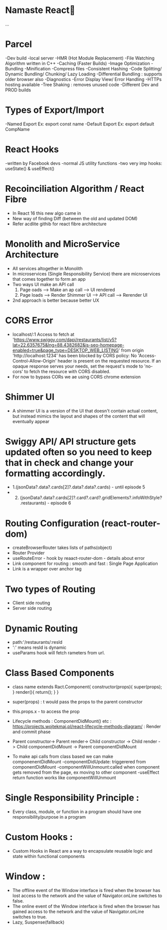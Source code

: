# Namaste React🚀 

...
# Parcel
  -Dev build
  -local server
  -HMR (Hot Module Replacement)
  -File Watching Algorithm written in C++
  -Caching (Faster Builds)
  -Image Optimization
  -Bundling
  -Minification
  -Compress files
  -Consistent Hashing
  -Code Splitting/ Dynamic Bundling/ Chunking/ Lazy Loading
  -Differential Bundling : supports older browser also
  -Diagnostics
  -Error Display View/ Error Handling
  -HTTPs hosting available
  -Tree Shaking : removes unused code
  -Different Dev and PROD builds

# Types of Export/Import
  -Named Export Ex: export const name
  -Default Export Ex: export default CompName

# React Hooks
  -written by Facebook devs
  -normal JS utility functions
  -two very imp hooks: useState() & useEffect()

# Recoinciliation Algorithm / React Fibre
  - In React 16 this new algo came in
  - New way of finding Diff (between the old and updated DOM)
  - Refer acdlite githib for react fibre architecture

# Monolith and MicroService Architecture
  - All services altogether in Monolith
  - In microservices (Single Responsibility Service) there are microservices that comes together to form an app
  - Two ways UI make an API call
    1. Page oads --> Make an ap call --> UI rendered
    2. Page loads --> Render Shimmer UI --> API call --> Rerender UI
  - 2nd approach is better because better UX
          
# CORS Error
  - localhost/:1 Access to fetch at 'https://www.swiggy.com/dapi/restaurants/list/v5?lat=22.6357675&lng=88.4382682&is-seo-homepage-enabled=true&page_type=DESKTOP_WEB_LISTING' from origin 'http://localhost:1234' has been blocked by CORS policy: No 'Access-Control-Allow-Origin' header is present on the requested resource. If an opaque response serves your needs, set the request's mode to 'no-cors' to fetch the resource with CORS disabled.
  - For now to bypass CORs we ae using CORS chrome extension    

# Shimmer UI
  - A shimmer UI is a version of the UI that doesn't contain actual content, but instead mimics the layout and shapes of the content that will eventually appear      

# Swiggy API/ API structure gets updated often so you need to keep that in check and change your formatting accordingly.
  - 1.(jsonData?.data?.cards[2]?.data?.data?.cards) - until episode 5
  - 2. (jsonData?.data?.cards[2]?.card?.card?.gridElements?.infoWithStyle?.restaurants) - episode 6

 # Routing Configuration (react-router-dom)
  - createBrowserRouter takes lists of paths(object) 
  - Router Provider
  - useRouteError - hook by reaact-router-dom - details about error
  - Link component for routing : smooth and fast : Single Page Application
  - Link is a wrapper over anchor tag

# Two types of Routing
  - Client side routing
  - Server side routing

 # Dynamic Routing
   -  path:'/restaurants/:resId 
   - ':' means resId is dynamic
   - useParams hook will fetch rameters from url.

 # Class Based Components
   - class name extends Ract.Component{
    constructor(props){
      super(props);
    }
    render(){
      return();
    }
   } 

  - super(props) : t would pass the props to the parent constructor 
  - this.props.x - to access the prop  
  - Lifecycle methods : ComponentDidMount() etc : https://projects.wojtekmaj.pl/react-lifecycle-methods-diagram/ : Render and commit phase
  - Parent constructor-> Parent render-> Child constructor -> Child render -> Child componentDidMount -> Parent componentDidMount
  - To make api calls from class based we can make componenentDidMount 
  -componentDidUpdate: triggerered from componentDidMount
  -componentWillUnmount:called when component gets  removed from the page, ex moving to other component
  -useEffect return function works like componentWillUnmount

# Single Responsibility Principle :
  - Every class, module, or function in a program should have one responsibility/purpose in a program

# Custom Hooks :
  - Custom Hooks in React are a way to encapsulate reusable logic and state within functional components

# Window :
  - The offline event of the Window interface is fired when the browser has lost access to the network and the value of Navigator.onLine switches to false.
  - The online event of the Window interface is fired when the browser has gained access to the network and the value of Navigator.onLine switches to true.
  - Lazy, Suspense(fallback)

 





